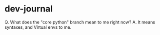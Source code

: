 # dev-journal

Q. What does the "core python" branch mean to me right now?
A. It means syntaxes, and Virtual envs to me.
